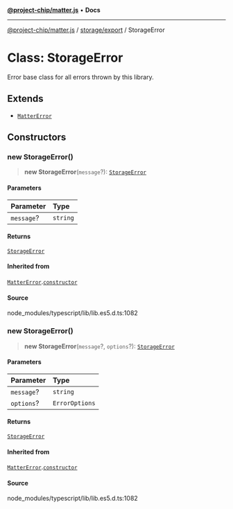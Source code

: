 [**@project-chip/matter.js**](../../../README.md) • **Docs**

***

[@project-chip/matter.js](../../../modules.md) / [storage/export](../README.md) / StorageError

# Class: StorageError

Error base class for all errors thrown by this library.

## Extends

- [`MatterError`](../../../common/export/classes/MatterError.md)

## Constructors

### new StorageError()

> **new StorageError**(`message`?): [`StorageError`](StorageError.md)

#### Parameters

| Parameter | Type |
| :------ | :------ |
| `message`? | `string` |

#### Returns

[`StorageError`](StorageError.md)

#### Inherited from

[`MatterError`](../../../common/export/classes/MatterError.md).[`constructor`](../../../common/export/classes/MatterError.md#constructors)

#### Source

node\_modules/typescript/lib/lib.es5.d.ts:1082

### new StorageError()

> **new StorageError**(`message`?, `options`?): [`StorageError`](StorageError.md)

#### Parameters

| Parameter | Type |
| :------ | :------ |
| `message`? | `string` |
| `options`? | `ErrorOptions` |

#### Returns

[`StorageError`](StorageError.md)

#### Inherited from

[`MatterError`](../../../common/export/classes/MatterError.md).[`constructor`](../../../common/export/classes/MatterError.md#constructors)

#### Source

node\_modules/typescript/lib/lib.es5.d.ts:1082
